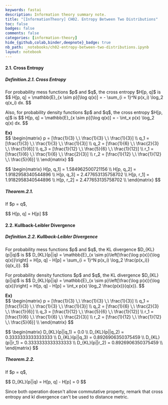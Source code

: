 ```yaml
---
keywords: fastai
description: Information theory summary note.
title: "[InformationTheory] CH02. Entropy Between Two Distributions"
toc: false
badges: false
comments: false
categories: [information-theory]
hide_{github,colab,binder,deepnote}_badge: true
nb_path: _notebooks/ch02-entropy-between-two-distributions.ipynb
layout: notebook
---
```


<!--
#################################################
### THIS FILE WAS AUTOGENERATED! DO NOT EDIT! ###
#################################################
# file to edit: _notebooks/ch02-entropy-between-two-distributions.ipynb
-->

<div class="container" id="notebook-container">
        
<div class="cell border-box-sizing text_cell rendered"><div class="inner_cell">
<div class="text_cell_render border-box-sizing rendered_html">
<h4 id="2.1.-Cross-Entropy">2.1. Cross Entropy<a class="anchor-link" href="#2.1.-Cross-Entropy"> </a></h4><h5 id="Definition.2.1.-Cross-Entropy">Definition.2.1. Cross Entropy<a class="anchor-link" href="#Definition.2.1.-Cross-Entropy"> </a></h5><p>For probability mess functions $p$ and $q$, the cross entropy $H[p, q]$ is
$$
H[p, q] = \mathbb{E}_{x \sim p}[\log q(x)] = - \sum_{i = 1}^N p(x_i) \log_2 q(x_i) dx.
$$</p>
<p>Also, for probability density functions $p$ and $q$, the cross entropy $H[p, q]$ is
$$
H[p, q] = \mathbb{E}_{x \sim p}[\log q(x)] = - \int_x p(x) \log_2 q(x) dx.
$$</p>

</div>
</div>
</div>
<div class="cell border-box-sizing text_cell rendered"><div class="inner_cell">
<div class="text_cell_render border-box-sizing rendered_html">
<p><strong>Ex)</strong> <br>
$$
\begin{matrix}
p = [\frac{1}{3} \,\ \frac{1}{3} \,\ \frac{1}{3}] \\
q_1 = [\frac{1}{3} \,\ \frac{1}{3} \,\ \frac{1}{3}] \\
q_2 = [\frac{1}{6} \,\ \frac{2}{3} \,\ \frac{1}{6}] \\
q_3 = [\frac{1}{12} \,\ \frac{5}{6} \,\ \frac{1}{12}] \\
r_1 = [\frac{1}{6} \,\ \frac{1}{6} \,\ \frac{2}{3}] \\
r_2 = [\frac{1}{12} \,\ \frac{1}{12} \,\ \frac{5}{6}] \\
\end{matrix}
$$</p>

</div>
</div>
</div>
<div class="cell border-box-sizing text_cell rendered"><div class="inner_cell">
<div class="text_cell_render border-box-sizing rendered_html">
$$
\begin{matrix}
H[p, q_1] = 1.584962500721156 \\
H[p, q_2] = 1.9182958340544896 \\
H[p, q_3] = 2.477653135758702 \\
H[p, r_1] = 1.9182958340544896 \\
H[p, r_2] = 2.477653135758702 \\
\end{matrix}
$$
</div>
</div>
</div>
<div class="cell border-box-sizing text_cell rendered"><div class="inner_cell">
<div class="text_cell_render border-box-sizing rendered_html">
<h5 id="Theorem.2.1.">Theorem.2.1.<a class="anchor-link" href="#Theorem.2.1."> </a></h5><p>If $p = q$,</p>
$$
H[p, q] = H[p]
$$
</div>
</div>
</div>
<div class="cell border-box-sizing text_cell rendered"><div class="inner_cell">
<div class="text_cell_render border-box-sizing rendered_html">
<h4 id="2.2.-Kullback-Leibler-Divergence">2.2. Kullback-Leibler Divergence<a class="anchor-link" href="#2.2.-Kullback-Leibler-Divergence"> </a></h4><h5 id="Definition.2.2.-Kullback-Leibler-Divergence">Definition.2.2. Kullback-Leibler Divergence<a class="anchor-link" href="#Definition.2.2.-Kullback-Leibler-Divergence"> </a></h5><p>For probability mess functions $p$ and $q$, the KL divergence $D_{KL}(p||q)$ is
$$
D_{KL}(p||q) = \mathbb{E}_{x \sim p}\left[\frac{\log p(x)}{\log q(x)}\right] = H[p, q] - H[p] = \sum_{i = 1}^N p(x_i) \log_2 \frac{p(x_i)}{q(x_i)}.
$$</p>
<p>For probability density functions $p$ and $q$, the KL divergence $D_{KL}(p||q)$ is
$$
D_{KL}(p||q) = \mathbb{E}_{x \sim p}\left[\frac{\log p(x)}{\log q(x)}\right] = H[p, q] - H[p] = \int_x p(x) \log_2 \frac{p(x)}{q(x)}.
$$</p>

</div>
</div>
</div>
<div class="cell border-box-sizing text_cell rendered"><div class="inner_cell">
<div class="text_cell_render border-box-sizing rendered_html">
<p><strong>Ex)</strong> <br>
$$
\begin{matrix}
p = [\frac{1}{3} \,\ \frac{1}{3} \,\ \frac{1}{3}] \\
q_1 = [\frac{1}{3} \,\ \frac{1}{3} \,\ \frac{1}{3}] \\
q_2 = [\frac{1}{6} \,\ \frac{2}{3} \,\ \frac{1}{6}] \\
q_3 = [\frac{1}{12} \,\ \frac{5}{6} \,\ \frac{1}{12}] \\
r_1 = [\frac{1}{6} \,\ \frac{1}{6} \,\ \frac{2}{3}] \\
r_2 = [\frac{1}{12} \,\ \frac{1}{12} \,\ \frac{5}{6}] \\
\end{matrix}
$$</p>

</div>
</div>
</div>
<div class="cell border-box-sizing text_cell rendered"><div class="inner_cell">
<div class="text_cell_render border-box-sizing rendered_html">
$$
\begin{matrix}
D_{KL}(p||q_1) = 0.0 \\
D_{KL}(p||q_2) = 0.3333333333333333 \\
D_{KL}(p||q_3) = 0.8926906350375459 \\
D_{KL}(p||r_1) = 0.3333333333333333 \\
D_{KL}(p||r_2) = 0.8926906350375459 \\
\end{matrix}
$$
</div>
</div>
</div>
<div class="cell border-box-sizing text_cell rendered"><div class="inner_cell">
<div class="text_cell_render border-box-sizing rendered_html">
<h5 id="Theorem.2.2.">Theorem.2.2.<a class="anchor-link" href="#Theorem.2.2."> </a></h5><p>If $p = q$,</p>
$$
D_{KL}(p||q) = H[p, q] - H[p] = 0
$$
</div>
</div>
</div>
<div class="cell border-box-sizing text_cell rendered"><div class="inner_cell">
<div class="text_cell_render border-box-sizing rendered_html">
<p>Since both operation doesn't allow commutative property, remark that cross entropy and kl divergence can't be used to distance metric.</p>

</div>
</div>
</div>
</div>
 

